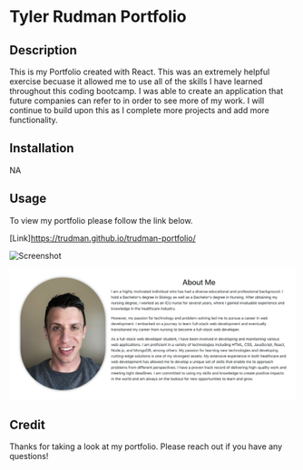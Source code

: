 # Tyler Rudman Portfolio

## Description

This is my Portfolio created with React. This was an extremely helpful exercise becuase it allowed me to use all of the skills I have learned throughout this coding bootcamp. I was able to create an application that future companies can refer to in order to see more of my work. I will continue to build upon this as I complete more projects and add more functionality. 

## Installation

NA

## Usage

To view my portfolio please follow the link below. 

[Link]https://trudman.github.io/trudman-portfolio/

![Screenshot](/assets/Screenshot%202023-03-27%20at%206.00.50%20PM.png)

![Screenshot](/assets/Screenshot%202023-03-27%20at%206.01.19%20PM.png)

## Credit

Thanks for taking a look at my portfolio. Please reach out if you have any questions! 